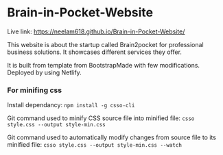 # Brain-in-Pocket-Website
Live link: https://neelam618.github.io/Brain-in-Pocket-Website/

This website is about the startup called Brain2pocket for professional business solutions. It showcases different services they offer.

It is built from template from BootstrapMade with few modifications.
Deployed by using Netlify.

### For minifing css
Install dependancy: `npm install -g csso-cli`

Git command used to minify CSS source file into minified file:
`csso style.css --output style-min.css`

Git command used to automatically modify changes from source file to its minified file:
`csso style.css --output style-min.css --watch`
